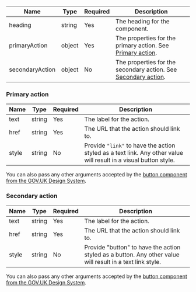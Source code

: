 | Name         | Type   | Required | Description                                                                                                                      |
| ------------ | ------ | -------- | -------------------------------------------------------------------------------------------------------------------------------- |
| heading       | string | Yes      | The heading for the component.                |
| primaryAction | object | Yes      | The properties for the primary action. See [Primary action](#primary-action).                |
| secondaryAction | object | No      | The properties for the secondary action. See [Secondary action](#secondary-action).                |

### Primary action

| Name         | Type   | Required | Description                                                                                                                      |
| ------------ | ------ | -------- | -------------------------------------------------------------------------------------------------------------------------------- |
| text         | string | Yes      |  The label for the action. |
| href         | string | Yes      |  The URL that the action should link to. |
| style        | string | No       |  Provide `"link"` to have the action styled as a text link. Any other value will result in a visual button style.  |

You can also pass any other arguments accepted by the [button component from the GOV.UK Design System](https://design-system.service.gov.uk/components/button/).

### Secondary action

| Name         | Type   | Required | Description                                                                                                                      |
| ------------ | ------ | -------- | -------------------------------------------------------------------------------------------------------------------------------- |
| text         | string | Yes      |  The label for the action. |
| href         | string | Yes      |  The URL that the action should link to. |
| style        | string | No       |  Provide "button" to have the action styled as a button. Any other value will result in a text link style.  |

You can also pass any other arguments accepted by the [button component from the GOV.UK Design System](https://design-system.service.gov.uk/components/button/).
